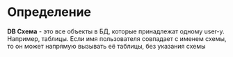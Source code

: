# Определение
**DB Схема** - это все объекты в БД, которые принадлежат одному user-у. Например, таблицы. Если имя пользователя совпадает с именем схемы, то он может напрямую вызывать её таблицы, без указания схемы